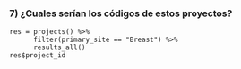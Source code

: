### 7) ¿Cuales serían los códigos de estos proyectos?

```{r}
res = projects() %>% 
      filter(primary_site == "Breast") %>% 
      results_all()
res$project_id
```